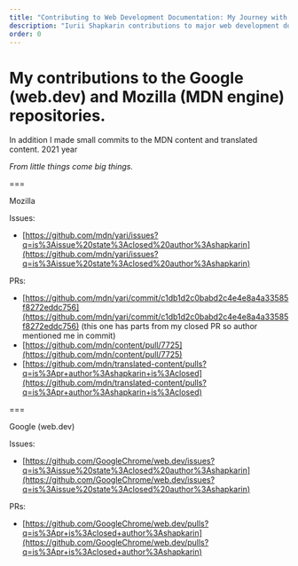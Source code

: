 ```yaml
---
title: "Contributing to Web Development Documentation: My Journey with MDN and web.dev"
description: "Iurii Shapkarin contributions to major web development documentation platforms, including Mozilla's MDN (+it's engine) and Google's web.dev, highlighting the impact of small contributions in the open-source community."
order: 0
---
```


# My contributions to the Google (web.dev) and Mozilla (MDN engine) repositories. 
In addition I made small commits to the MDN content and translated content. 
2021 year

_From little things come big things._

===

Mozilla

Issues: 
- [https://github.com/mdn/yari/issues?q=is%3Aissue%20state%3Aclosed%20author%3Ashapkarin](https://github.com/mdn/yari/issues?q=is%3Aissue%20state%3Aclosed%20author%3Ashapkarin)

PRs:
- [https://github.com/mdn/yari/commit/c1db1d2c0babd2c4e4e8a4a33585f8272eddc756](https://github.com/mdn/yari/commit/c1db1d2c0babd2c4e4e8a4a33585f8272eddc756) (this one has parts from my closed PR so author mentioned me in commit)
- [https://github.com/mdn/content/pull/7725](https://github.com/mdn/content/pull/7725)
- [https://github.com/mdn/translated-content/pulls?q=is%3Apr+author%3Ashapkarin+is%3Aclosed](https://github.com/mdn/translated-content/pulls?q=is%3Apr+author%3Ashapkarin+is%3Aclosed)


===

Google (web.dev)

Issues:
- [https://github.com/GoogleChrome/web.dev/issues?q=is%3Aissue%20state%3Aclosed%20author%3Ashapkarin](https://github.com/GoogleChrome/web.dev/issues?q=is%3Aissue%20state%3Aclosed%20author%3Ashapkarin)

PRs:
- [https://github.com/GoogleChrome/web.dev/pulls?q=is%3Apr+is%3Aclosed+author%3Ashapkarin](https://github.com/GoogleChrome/web.dev/pulls?q=is%3Apr+is%3Aclosed+author%3Ashapkarin)
